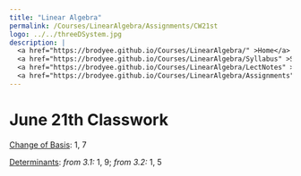 ```yaml
---
title: "Linear Algebra"
permalink: /Courses/LinearAlgebra/Assignments/CW21st
logo: ../../threeDSystem.jpg
description: |
  <a href="https://brodyee.github.io/Courses/LinearAlgebra/" >Home</a> <br />
  <a href="https://brodyee.github.io/Courses/LinearAlgebra/Syllabus" >Syllabus</a> <br />
  <a href="https://brodyee.github.io/Courses/LinearAlgebra/LectNotes" >Lecture Notes</a> <br />
  <a href="https://brodyee.github.io/Courses/LinearAlgebra/Assignments" >Assignments</a>
---
```


# June 21th Classwork

[Change of Basis](https://brodyee.github.io/Courses/LinearAlgebra/HWs/changeBasis.pdf): 1, 7

[Determinants](https://brodyee.github.io/Courses/LinearAlgebra/HWs/determinantsProbs.pdf): *from 3.1:* 1, 9; *from 3.2:* 1, 5
